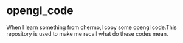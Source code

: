 # opengl_code
When l learn something from chermo,I copy some opengl code.This repository is used to make me recall what do these codes mean.
